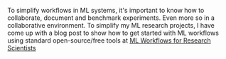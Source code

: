 To simplify workflows in ML systems, it's important to know how to collaborate, document and benchmark experiments. Even more so in a collaborative environment. To simplify my ML research projects, I have come up with a blog post to show how to get started with ML workflows using standard open-source/free tools at [ML Workflows for Research Scientists](MLForResearchScientists/)